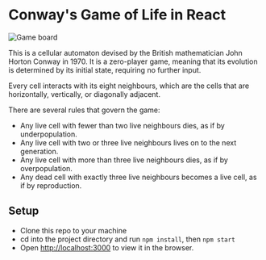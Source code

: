 # Conway's Game of Life in React

![Game board](https://github.com/toluagboola/react-game-of-life/blob/master/game-of-life.png)

This is a cellular automaton devised by the British mathematician John Horton Conway in 1970. It is a zero-player game, meaning that its evolution is determined by its initial state, requiring no further input.

Every cell interacts with its eight neighbours, which are the cells that are horizontally, vertically, or diagonally adjacent.

There are several rules that govern the game:

- Any live cell with fewer than two live neighbours dies, as if by underpopulation.
- Any live cell with two or three live neighbours lives on to the next generation.
- Any live cell with more than three live neighbours dies, as if by overpopulation.
- Any dead cell with exactly three live neighbours becomes a live cell, as if by reproduction.

## Setup

- Clone this repo to your machine
- cd into the project directory and run `npm install`, then `npm start`
- Open [http://localhost:3000](http://localhost:3000) to view it in the browser.
